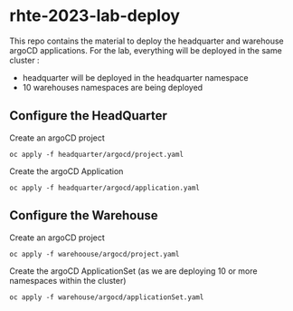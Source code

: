 # rhte-2023-lab-deploy

This repo contains the material to deploy the headquarter and warehouse argoCD applications.
For the lab, everything will be deployed in the same cluster :
- headquarter will be deployed in the headquarter namespace
- 10 warehouses namespaces are being deployed


## Configure the HeadQuarter


Create an argoCD project
```shell
oc apply -f headquarter/argocd/project.yaml
```

Create the argoCD Application
```shell
oc apply -f headquarter/argocd/application.yaml
```



## Configure the Warehouse

Create an argoCD project
```shell
oc apply -f warehoouse/argocd/project.yaml
```

Create the argoCD ApplicationSet (as we are deploying 10 or more namespaces within the cluster)
```shell
oc apply -f warehouse/argocd/applicationSet.yaml
```

